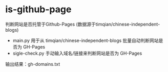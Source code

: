 # is-github-page
判断网站是否托管于Github-Pages (数据源于timqian/chinese-independent-blogs)

- main.py 用于从 timqian/chinese-independent-blogs 批量自动判断网站是否为 GH-Pages
- sigle-check.py 手动输入域名/链接来判断网站是否为 GH-Pages

输出结果：gh-domains.txt
